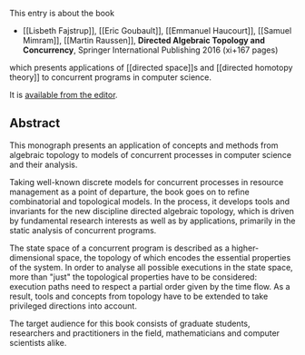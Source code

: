 This entry is about the book

* [[Lisbeth Fajstrup]], [[Eric Goubault]], [[Emmanuel Haucourt]], [[Samuel Mimram]], [[Martin Raussen]], __Directed Algebraic Topology and Concurrency__, Springer International Publishing
 2016 (xi+167 pages)

which presents applications of [[directed space]]s and [[directed homotopy theory]] to concurrent programs in computer science.

It is [available from the editor](http://www.springer.com/book/9783319153971).

## Abstract

This monograph presents an application of concepts and methods from algebraic topology to models of concurrent processes in computer science and their analysis.

Taking well-known discrete models for concurrent processes in resource management as a point of departure, the book goes on to refine combinatorial and topological models. In the process, it develops tools and invariants for the new discipline directed algebraic topology, which is driven by fundamental research interests as well as by applications, primarily in the static analysis of concurrent programs.

The state space of a concurrent program is described as a higher-dimensional space, the topology of which encodes the essential properties of the system. In order to analyse all possible executions in the state space, more than "just" the topological properties have to be considered: execution paths need to respect a partial order given by the time flow. As a result, tools and concepts from topology have to be extended to take privileged directions into account.

The target audience for this book consists of graduate students, researchers and practitioners in the field, mathematicians and computer scientists alike.